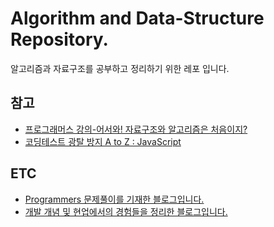 # Algorithm and Data-Structure Repository.
알고리즘과 자료구조를 공부하고 정리하기 위한 레포 입니다.


## 참고
- [프로그래머스 강의-어서와! 자료구조와 알고리즘은 처음이지?](https://programmers.co.kr/learn/courses/57)
- [코딩테스트 광탈 방지 A to Z : JavaScript](https://programmers.co.kr/learn/courses/13213)

## ETC
* <a href = "https://velog.io/@cloudlee711">Programmers 문제풀이를 기재한 블로그입니다.</a>
* <a href = "https://sanghunlee-711.github.io/resume/">개발 개념 및 현업에서의 경험들을 정리한 블로그입니다.</a>
